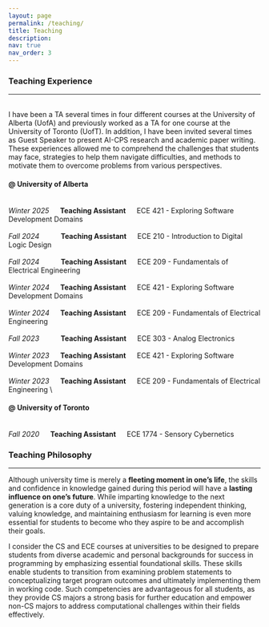 ```yaml
---
layout: page
permalink: /teaching/
title: Teaching
description:
nav: true
nav_order: 3
---
```


### Teaching Experience
---
\
I have been a TA several times in four different courses at the University of Alberta (UofA) and previously worked as a TA for one course at the University of Toronto (UofT). 
In addition, I have been invited several times as Guest Speaker to present AI-CPS research and academic paper writing. 
These experiences allowed me to comprehend the challenges that students may face, strategies to help them navigate difficulties, and methods to motivate them to overcome problems from various perspectives.

#### @ University of Alberta
\
*Winter 2025* &emsp; **Teaching Assistant** &emsp; ECE 421 - Exploring Software Development Domains  
\
*Fall 2024* &emsp;&emsp;&ensp; **Teaching Assistant** &emsp; ECE 210 - Introduction to Digital Logic Design  
\
*Fall 2024* &emsp;&emsp;&ensp; **Teaching Assistant** &emsp; ECE 209 - Fundamentals of Electrical Engineering  
\
*Winter 2024* &emsp; **Teaching Assistant** &emsp; ECE 421 - Exploring Software Development Domains  
\
*Winter 2024* &emsp; **Teaching Assistant** &emsp; ECE 209 - Fundamentals of Electrical Engineering  
\
*Fall 2023* &emsp;&emsp;&ensp; **Teaching Assistant** &emsp; ECE 303 - Analog Electronics  
\
*Winter 2023* &emsp; **Teaching Assistant** &emsp; ECE 421 - Exploring Software Development Domains  
\
*Winter 2023* &emsp; **Teaching Assistant** &emsp; ECE 209 - Fundamentals of Electrical Engineering
\  

#### @ University of Toronto
\
*Fall 2020* &emsp; **Teaching Assistant** &emsp; ECE 1774 - Sensory Cybernetics  


### Teaching Philosophy
---
Although university time is merely a **fleeting moment in one’s life**, the skills and confidence in knowledge gained during this period will have a **lasting influence on one’s future**. While imparting knowledge to the next generation is a core duty of a university, fostering independent thinking, valuing knowledge, and maintaining enthusiasm for learning is even more essential for students to become who they aspire to be and accomplish their goals. 
    
I consider the CS and ECE courses at universities to be designed to prepare students from diverse academic and personal backgrounds for success in programming by emphasizing essential foundational skills. 
These skills enable students to transition from examining problem statements to conceptualizing target program outcomes and ultimately implementing them in working code. 
Such competencies are advantageous for all students, as they provide CS majors a strong basis for further education and empower non-CS majors to address computational challenges within their fields effectively.
